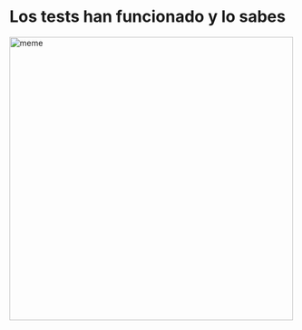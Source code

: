 <h1>Los tests han funcionado y lo sabes</h1> <img src="https://i.redd.it/slk4bkapknea1.jpg" alt="meme" width="500" height="500"></img>